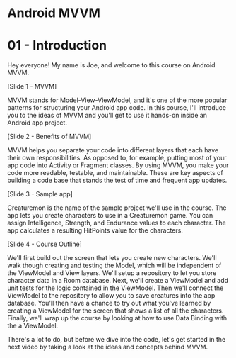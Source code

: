 # Android MVVM
# 01 - Introduction

Hey everyone! My name is Joe, and welcome to this course on Android MVVM.

[Slide 1 - MVVM]

MVVM stands for Model-View-ViewModel, and it's one of the more popular patterns for structuring your Android app code. In this course, I'll introduce you to the ideas of MVVM and you'll get to use it hands-on inside an Android app project.

[Slide 2 - Benefits of MVVM]

MVVM helps you separate your code into different layers that each have their own responsibilities. As opposed to, for example, putting most of your app code into Activity or Fragment classes. By using MVVM, you make your code more readable, testable, and maintainable. These are key aspects of building a code base that stands the test of time and frequent app updates.

[Slide 3 - Sample app]

Creaturemon is the name of the sample project we'll use in the course. The app lets you create characters to use in a Creaturemon game. You can assign Intelligence, Strength, and Endurance values to each character. The app calculates a resulting HitPoints value for the characters. 

[Slide 4 - Course Outline]

We'll first build out the screen that lets you create new characters. We'll walk though creating and testing the Model, which will be independent of the ViewModel and View layers. We'll setup a repository to let you store character data in a Room database. Next, we'll create a ViewModel and add unit tests for the logic contained in the ViewModel. Then we'll connect the ViewModel to the repository to allow you to save creatures into the app database. You'll then have a chance to try out what you've learned by creating a ViewModel for the screen that shows a list of all the characters. Finally, we'll wrap up the course by looking at how to use Data Binding with the a ViewModel.

There's a lot to do, but before we dive into the code, let's get started in the next video by taking a look at the ideas and concepts behind MVVM.